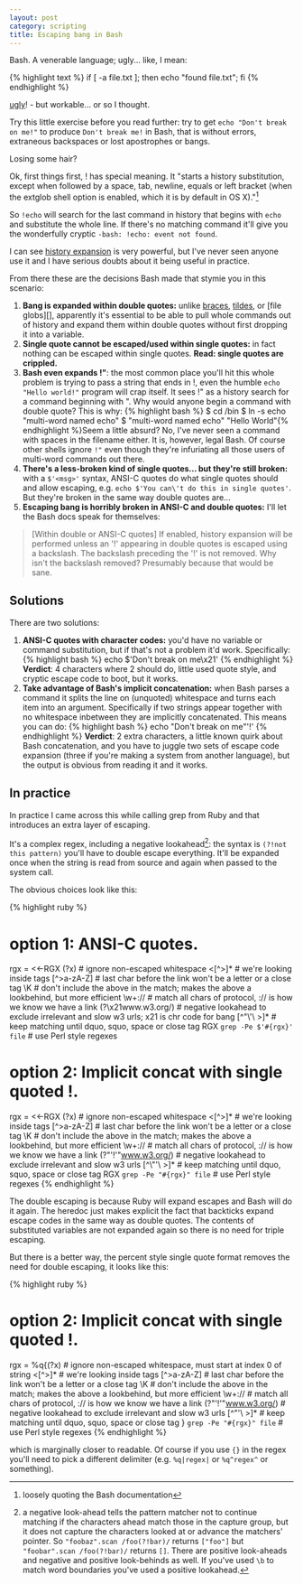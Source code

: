 ```yaml
---
layout: post
category: scripting
title: Escaping bang in Bash
---
```

Bash. A venerable language; ugly... like, I mean:

{% highlight text %}
if [ -a file.txt ]; then
  echo "found file.txt";
fi
{% endhighlight %}

[ugly](http://www.gnu.org/software/bash/manual/bashref.html#Bash-Conditional-Expressions)! - but workable... or so I thought.

Try this little exercise before you read further: try to get `echo "Don't break on me!"` to produce `Don't break me!` in Bash, that is without errors, extraneous backspaces or lost apostrophes or bangs.

Losing some hair?

Ok, first things first, ! has special meaning. It "starts a history substitution, except when followed by a space, tab, newline, equals or left bracket (when the extglob shell option is enabled, which it is by default in OS X)."[^1] 

So `!echo` will search for the last command in history that begins with `echo` and substitute the whole line. If there's no matching command it'll give you the wonderfully cryptic `-bash: !echo: event not found`.

I can see [history expansion](http://www.gnu.org/software/bash/manual/bashref.html#History-Interaction) is very powerful, but I've never seen anyone use it and I have serious doubts about it being useful in practice.

From there these are the decisions Bash made that stymie you in this scenario:

1. __Bang is expanded within double quotes:__ unlike [braces][], [tildes][], or [file globs][], apparently it's essential to be able to pull whole commands out of history and expand them within double quotes without first dropping it into a variable.
1. __Single quote cannot be escaped/used within single quotes:__ in fact nothing can be escaped within single quotes. __Read: single quotes are crippled.__
1. __Bash even expands !"__: the most common place you'll hit this whole problem is trying to pass a string that ends in !, even the humble `echo "Hello world!"` program will crap itself. It sees !" as a history search for a command beginning with ". Why would anyone begin a command with double quote? This is why:
    {% highlight bash %}
$ cd /bin
$ ln -s echo "multi-word named echo"
$ "multi-word named echo" "Hello World"{% endhighlight %}Seem a little absurd? No, I've never seen a command with spaces in the filename either. It is, however, legal Bash. Of course other shells ignore `!"` even though they're infuriating all those users of multi-word commands out there.
1. __There's a less-broken kind of single quotes... but they're still broken:__ with a `$'<msg>'` syntax, ANSI-C quotes do what single quotes should and allow escaping, e.g. `echo $'You can\'t do this in single quotes'`. But they're broken in the same way double quotes are...
1. __Escaping bang is horribly broken in ANSI-C and double quotes:__ I'll let the Bash docs speak for themselves:
  >   \[Within double or ANSI-C quotes\] If enabled, history expansion will be performed unless an '!' appearing in double quotes is escaped using a backslash. The backslash preceding the '!' is not removed.
  Why isn't the backslash removed? Presumably because that would be sane.

## Solutions

There are two solutions:

1. __ANSI-C quotes with character codes:__ you'd have no variable or command substitution, but if that's not a problem it'd work. Specifically:
 {% highlight bash %}
 echo $'Don\'t break on me\x21'
 {% endhighlight %}
  __Verdict__: 4 characters where 2 should do, little used quote style, and cryptic escape code to boot, but it works.
1. __Take advantage of Bash's implicit concatenation:__ when Bash parses a command it splits the line on (unquoted) whitespace and turns each item into an argument. Specifically if two strings appear together with no whitespace inbetween they are implicitly concatenated. This means you can do:
 {% highlight bash %}
 echo "Don't break on me"'!'
 {% endhighlight %}
  __Verdict__: 2 extra characters, a little known quirk about Bash concatenation, and you have to juggle two sets of escape code expansion (three if you're making a system from another language), but the output is obvious from reading it and it works.

## In practice

In practice I came across this while calling grep from Ruby and that introduces an extra layer of escaping.

It's a complex regex, including a negative lookahead[^2]: the syntax is `(?!not this pattern)` you'll have to double escape everything. It'll be expanded once when the string is read from source and again when passed to the system call.

The obvious choices look like this:

{% highlight ruby %}
# option 1: ANSI-C quotes.
rgx = <<-RGX
(?x)                      # ignore non-escaped whitespace
<[^>]*                    # we're looking inside tags
[^>a-zA-Z]                # last char before the link won't be a letter or a close tag
\\K                       # don't include the above in the match; makes the above a lookbehind, but more efficient
\\w+://                   # match all chars of protocol, :// is how we know we have a link
(?\\x21www.w3.org/)       # negative lookahead to exclude irrelevant and slow w3 urls; x21 is chr code for bang
[^\"\\'\\ >]*            # keep matching until dquo, squo, space or close tag
RGX
`grep -Pe $'#{rgx}' file` # use Perl style regexes

# option 2: Implicit concat with single quoted !.
rgx = <<-RGX
(?x)                      # ignore non-escaped whitespace
<[^>]*                    # we're looking inside tags
[^>a-zA-Z]                # last char before the link won't be a letter or a close tag
\\K                       # don't include the above in the match; makes the above a lookbehind, but more efficient
\\w+://                   # match all chars of protocol, :// is how we know we have a link
(?\"'!'\"www.w3.org/)       # negative lookahead to exclude irrelevant and slow w3 urls
[^\\\"'\\ >]*            # keep matching until dquo, squo, space or close tag
RGX
`grep -Pe "#{rgx}" file` # use Perl style regexes
{% endhighlight %}

The double escaping is because Ruby will expand escapes and Bash will do it again. The heredoc just makes explicit the fact that backticks expand escape codes in the same way as double quotes. The contents of substituted variables are not expanded again so there is no need for triple escaping.

But there is a better way, the percent style single quote format removes the need for double escaping, it looks like this:

{% highlight ruby %}
# option 2: Implicit concat with single quoted !.
rgx = %q{(?x)           # ignore non-escaped whitespace, must start at index 0 of string
<[^>]*                  # we're looking inside tags
[^>a-zA-Z]              # last char before the link won't be a letter or a close tag
\K                      # don't include the above in the match; makes the above a lookbehind, but more efficient
\w+://                  # match all chars of protocol, :// is how we know we have a link
(?"'!'"www.w3.org/)     # negative lookahead to exclude irrelevant and slow w3 urls
[^\"\'\ >]*             # keep matching until dquo, squo, space or close tag
}
`grep -Pe "#{rgx}" file` # use Perl style regexes
{% endhighlight %}

which is marginally closer to readable. Of course if you use `{}` in the regex you'll need to pick a different delimiter (e.g. `%q|regex|` or `%q^regex^` or something).

[braces]: http://www.gnu.org/software/bash/manual/bashref.html#Brace-Expansion
[tildes]: http://www.gnu.org/software/bash/manual/bashref.html#Tilde-Expansion
[file_globs]: http://www.gnu.org/software/bash/manual/bashref.html#Filename-Expansion

[^1]: loosely quoting the Bash documentation
[^2]: a negative look-ahead tells the pattern matcher not to continue matching if the characters ahead match those in the capture group, but it does not capture the characters looked at or advance the matchers' pointer. So `"foobaz".scan /foo(?!bar)/` returns `["foo"]` but `"foobar".scan /foo(?!bar)/` returns `[]`. There are positive look-aheads and negative and positive look-behinds as well. If you've used `\b` to match word boundaries you've used a positive lookahead.